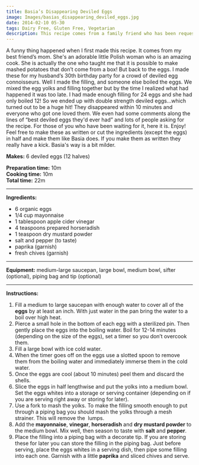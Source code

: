 ```yaml
---
title: Basia’s Disappearing Deviled Eggs
image: Images/basias_disappearing_deviled_eggs.jpg
date: 2014-02-10 05-30
tags: Dairy Free, Gluten Free, Vegetarian
description: This recipe comes from a family friend who has been requested to make them for many get togethers. I finally got ahold of the recipe, managed to screw it up and people still loved it. It’s pretty much fool proof.
---
```

A funny thing happened when I first made this recipe. It comes from my best friend’s mom. She's an adorable little Polish woman who is an amazing cook. She is actually the one who taught me that it is possible to make mashed potatoes that don’t come from a box! But back to the eggs. I made these for my husband’s 30th birthday party for a crowd of deviled egg connoisseurs.  Well I made the filling, and someone else boiled the eggs. We mixed the egg yolks and filling together but by the time I realized what had happened it was too late. I had made enough filling for 24 eggs and she had only boiled 12! So we ended up with double strength deviled eggs…which turned out to be a huge hit! They disappeared within 10 minutes and everyone who got one loved them. We even had some comments along the lines of “best deviled eggs they'd ever had” and lots of people asking for the recipe. For those of you who have been waiting for it, here it is. Enjoy! Feel free to make these as written or cut the ingredients (except the eggs) in half and make them like Basia does. If you make them as written they really have a kick. Basia's way is a bit milder.

**Makes:** 6 deviled eggs (12 halves)

**Preparation time:** 10m  
**Cooking time:** 10m  
**Total time:** 22m

---

**Ingredients:**

- 6 organic eggs
- 1/4 cup mayonnaise
- 1 tablespoon apple cider vinegar
- 4 teaspoons prepared horseradish
- 1 teaspoon dry mustard powder
-  salt and pepper (to taste)
-  paprika (garnish)
-  fresh chives (garnish)


---

**Equipment:** medium-large saucepan, large bowl, medium bowl, sifter (optional), piping bag and tip (optional)

---

**Instructions:**

1. Fill a medium to large saucepan with enough water to cover all of the **eggs** by at least an inch. With just water in the pan bring the water to a boil over high heat.
1. Pierce a small hole in the bottom of each egg with a sterilized pin. Then gently place the eggs into the boiling water. Boil for 12-14 minutes (depending on the size of the eggs), set a timer so you don’t overcook them.
1. Fill a large bowl with ice cold water.
1. When the timer goes off on the eggs use a slotted spoon to remove them from the boiling water and immediately immerse them in the cold water. 
1. Once the eggs are cool (about 10 minutes) peel them and discard the shells. 
1. Slice the eggs in half lengthwise and put the yolks into a medium bowl. Set the eggs whites into a storage or serving container (depending on if you are serving right away or storing for later).
1. Use a fork to mash the yolks. To make the filling smooth enough to put through a piping bag you should mash the yolks through a mesh strainer. This will remove the  lumps.
1. Add the **mayonnaise**, **vinegar**, **horseradish** and **dry mustard powder** to the medium bowl. Mix well, then season to taste with **salt** and **pepper**.
1. Place the filling into a piping bag with a decorate tip. If you are storing these for later you can store the filling in the piping bag. Just before serving, place the eggs whites in a serving dish, then pipe some filling into each one. Garnish with a little **paprika** and sliced chives and serve.


